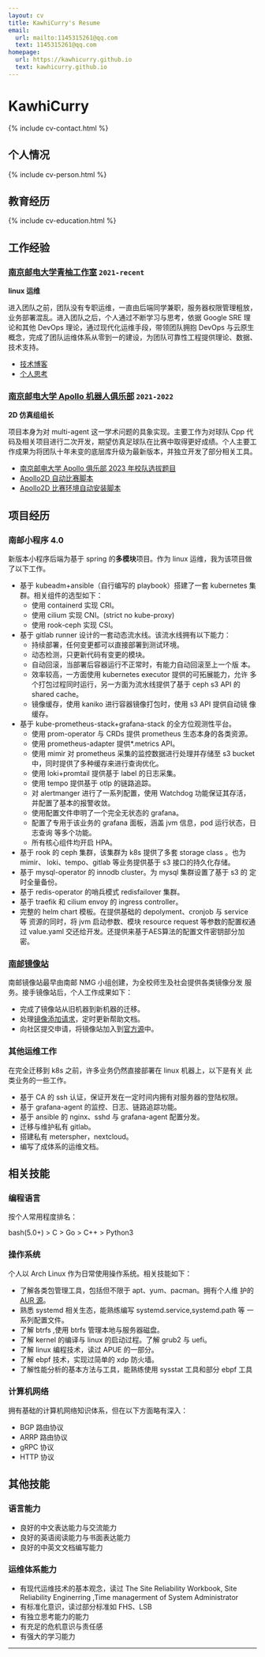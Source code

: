 ```yaml
---
layout: cv
title: KawhiCurry's Resume
email:
  url: mailto:1145315261@qq.com
  text: 1145315261@qq.com
homepage:
  url: https://kawhicurry.github.io
  text: kawhicurry.github.io
---
```


# KawhiCurry

{% include cv-contact.html %}

## 个人情况

{% include cv-person.html %}

## 教育经历

{% include cv-education.html %}

## 工作经验

### [**南京邮电大学青柚工作室**](https://qingyou.njupt.edu.cn) `2021-recent`

**linux 运维**

进入团队之前，团队没有专职运维，一直由后端同学兼职，服务器权限管理粗放，业务部署混乱。进入团队之后，个人通过不断学习与思考，依据 Google SRE 理论和其他 DevOps 理论，通过现代化运维手段，带领团队拥抱 DevOps 与云原生概念，完成了团队运维体系从零到一的建设，为团队可靠性工程提供理论、数据、技术支持。

- [技术博客]()
- [个人思考]()

### [**南京邮电大学 Apollo 机器人俱乐部**](https://github.com/Apollo2d/) `2021-2022`

**2D 仿真组组长**

项目本身为对 multi-agent 这一学术问题的具象实现。主要工作为对球队 Cpp 代码及相关项目进行二次开发，期望仿真足球队在比赛中取得更好成绩。个人主要工作成果为将团队十年未变的底层库升级为最新版本，并独立开发了部分相关工具。

- [南京邮电大学 Apollo 俱乐部 2023 年校队选拔题目](https://github.com/Apollo2d/NJUPT-2022-apollo2d)
- [Apollo2D 自动比赛脚本](https://github.com/Apollo2d/AutoGame)
- [Apollo2D 比赛环境自动安装脚本](https://github.com/Apollo2d/Apollo_env_install)

## 项目经历

### 南邮小程序 4.0

新版本小程序后端为基于 spring 的**多模块**项目。作为 linux 运维，我为该项目做了以下工作。

- 基于 kubeadm+ansible（自行编写的 playbook）搭建了一套 kubernetes 集群。相关组件的选型如下：
  - 使用 containerd 实现 CRI。
  - 使用 cilium 实现 CNI。(strict no kube-proxy)
  - 使用 rook-ceph 实现 CSI。
- 基于 gitlab runner 设计的一套动态流水线。该流水线拥有以下能力：
  - 持续部署，任何变更都可以直接部署到测试环境。
  - 动态检测，只更新代码有变更的模块。
  - 自动回滚，当部署后容器运行不正常时，有能力自动回滚至上一个版
    本。
  - 效率较高，一方面使用 kubernetes executor 提供的可拓展能力，允许
    多个打包过程同时运行，另一方面为流水线提供了基于 ceph s3 API 的
    shared cache。
  - 镜像缓存，使用 kaniko 进行容器镜像打包时，使用 s3 API 提供自动镜
    像缓存。
- 基于 kube-prometheus-stack+grafana-stack 的全方位观测性平台。
  - 使用 prom-operator 与 CRDs 提供 prometheus 生态本身的各类资源。
  - 使用 prometheus-adapter 提供\*.metrics API。
  - 使用 mimir 对 prometheus 采集的监控数据进行处理并存储至 s3 bucket
    中，同时提供了多种缓存来进行查询优化。
  - 使用 loki+promtail 提供基于 label 的日志采集。
  - 使用 tempo 提供基于 otlp 的链路追踪。
  - 对 alertmanger 进行了一系列配置，使用 Watchdog 功能保证其存活，
    并配置了基本的报警收敛。
  - 使用配置文件申明了一个完全无状态的 grafana。
  - 配置了专用于该业务的 grafana 面板，涵盖 jvm 信息，pod 运行状态，日志查询
    等多个功能。
  - 所有核心组件均开启 HPA。
- 基于 rook 的 ceph 集群，该集群为 k8s 提供了多套 storage class 。也为 mimir、
  loki、tempo、gitlab 等业务提供基于 s3 接口的持久化存储。
- 基于 mysql-operator 的 innodb cluster。为 mysql 集群设置了基于 s3 的
  定时全量备份。
- 基于 redis-operator 的哨兵模式 redisfailover 集群。
- 基于 traefik 和 cilium envoy 的 ingress controller。
- 完整的 helm chart 模板。在提供基础的 depolyment、cronjob 与 service 等
  资源的同时，将 jvm 启动参数、模块 resource request 等参数的配置权通过
  value.yaml 交还给开发。还提供来基于AES算法的配置文件密钥部分加密。

### [南邮镜像站](https://mirrors.njupt.edu.cn)

南邮镜像站最早由南邮 NMG 小组创建，为全校师生及社会提供各类镜像分发
服务。接手镜像站后，个人工作成果如下：

- 完成了镜像站从旧机器到新机器的迁移。
- 处理[镜像添加请求](https://github.com/NJUPT-Mirrors-Group/issues/issues?q=is%3Aissue+is%3Aclosed)，定时更新帮助文档。
- 向社区提交申请，将镜像站加入到[官方源](https://archlinux.org/mirrors/njupt.edu.cn/)中。

### 其他运维工作

在完全迁移到 k8s 之前，许多业务仍然直接部署在 linux 机器上，以下是有关
此类业务的一些工作。

- 基于 CA 的 ssh 认证，保证开发在一定时间内拥有对服务器的登陆权限。
- 基于 grafana-agent 的监控、日志、链路追踪功能。
- 基于 ansible 的 nginx、sshd 与 grafana-agent 配置分发。
- 迁移与维护私有 gitlab。
- 搭建私有 meterspher，nextcloud。
- 编写了成体系的运维文档。

## 相关技能

### 编程语言

按个人常用程度排名：

bash(5.0+) > C > Go > C++ > Python3

### 操作系统

个人以 Arch Linux 作为日常使用操作系统。相关技能如下：

- 了解各类包管理工具，包括但不限于 apt、yum、pacman。拥有个人维
  护的 [AUR 源](https://aur.archlinux.org/packages?O=0&SeB=m&K=kawhicurry&outdated=&SB=m&SO=d&PP=50&submit=Go)。
- 熟悉 systemd 相关生态，能熟练编写 systemd.service,systemd.path 等
  一系列配置文件。
- 了解 btrfs ,使用 btrfs 管理本地与服务器磁盘。
- 了解 kernel 的编译与 linux 的启动过程。了解 grub2 与 uefi。
- 了解 linux 编程技术，读过 APUE 的一部分。
- 了解 ebpf 技术，实现过简单的 xdp 防火墙。
- 了解性能分析的基本方法与工具，能熟练使用 sysstat 工具和部分 ebpf
  工具

### 计算机网络

拥有基础的计算机网络知识体系，但在以下方面略有深入：

- BGP 路由协议
- ARRP 路由协议
- gRPC 协议
- HTTP 协议

## 其他技能

### 语言能力

- 良好的中文表达能力与交流能力
- 良好的英语阅读能力与书面表达能力
- 良好的中英文文档编写能力

### 运维体系能力

- 有现代运维技术的基本观念，读过 The Site Reliability Workbook, Site
  Reliability Enginerring ,Time managerment of System Administrator
- 有标准化意识，读过部分标准如 FHS、LSB
- 有独立思考能力的能力
- 有充足的危机意识与责任感
- 有强大的学习能力

---
